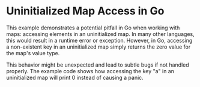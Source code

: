 # Uninitialized Map Access in Go

This example demonstrates a potential pitfall in Go when working with maps: accessing elements in an uninitialized map. In many other languages, this would result in a runtime error or exception. However, in Go, accessing a non-existent key in an uninitialized map simply returns the zero value for the map's value type.

This behavior might be unexpected and lead to subtle bugs if not handled properly. The example code shows how accessing the key "a" in an uninitialized map will print 0 instead of causing a panic.